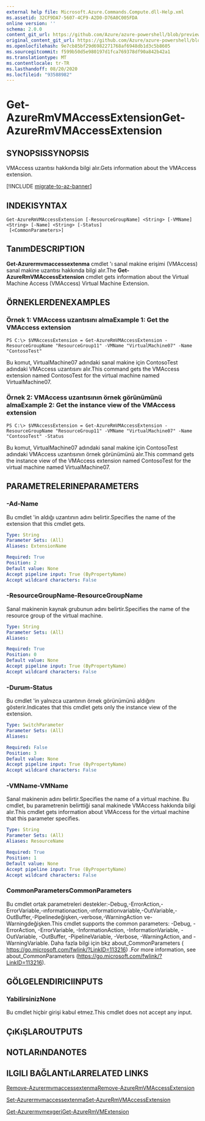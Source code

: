 ```yaml
---
external help file: Microsoft.Azure.Commands.Compute.dll-Help.xml
ms.assetid: 32CF9DA7-5607-4CF9-A2D0-D76A0C005FDA
online version: ''
schema: 2.0.0
content_git_url: https://github.com/Azure/azure-powershell/blob/preview/src/ResourceManager/Compute/Stack/Commands.Compute/help/Get-AzureRmVMAccessExtension.md
original_content_git_url: https://github.com/Azure/azure-powershell/blob/preview/src/ResourceManager/Compute/Stack/Commands.Compute/help/Get-AzureRmVMAccessExtension.md
ms.openlocfilehash: 9e7cb85bf29d6982271768af6948db1d3c5b8605
ms.sourcegitcommit: f599b50d5e980197d1fca769378df90a842b42a1
ms.translationtype: MT
ms.contentlocale: tr-TR
ms.lasthandoff: 08/20/2020
ms.locfileid: "93588982"
---
```

# <span data-ttu-id="43997-101">Get-AzureRmVMAccessExtension</span><span class="sxs-lookup"><span data-stu-id="43997-101">Get-AzureRmVMAccessExtension</span></span>

## <span data-ttu-id="43997-102">SYNOPSIS</span><span class="sxs-lookup"><span data-stu-id="43997-102">SYNOPSIS</span></span>
<span data-ttu-id="43997-103">VMAccess uzantısı hakkında bilgi alır.</span><span class="sxs-lookup"><span data-stu-id="43997-103">Gets information about the VMAccess extension.</span></span>

[!INCLUDE [migrate-to-az-banner](../../includes/migrate-to-az-banner.md)]

## <span data-ttu-id="43997-104">INDEKI</span><span class="sxs-lookup"><span data-stu-id="43997-104">SYNTAX</span></span>

```
Get-AzureRmVMAccessExtension [-ResourceGroupName] <String> [-VMName] <String> [-Name] <String> [-Status]
 [<CommonParameters>]
```

## <span data-ttu-id="43997-105">Tanım</span><span class="sxs-lookup"><span data-stu-id="43997-105">DESCRIPTION</span></span>
<span data-ttu-id="43997-106">**Get-Azurermvmaccessextenma** cmdlet 'ı sanal makine erişimi (VMAccess) sanal makine uzantısı hakkında bilgi alır.</span><span class="sxs-lookup"><span data-stu-id="43997-106">The **Get-AzureRmVMAccessExtension** cmdlet gets information about the Virtual Machine Access (VMAccess) Virtual Machine Extension.</span></span>

## <span data-ttu-id="43997-107">ÖRNEKLERDEN</span><span class="sxs-lookup"><span data-stu-id="43997-107">EXAMPLES</span></span>

### <span data-ttu-id="43997-108">Örnek 1: VMAccess uzantısını alma</span><span class="sxs-lookup"><span data-stu-id="43997-108">Example 1: Get the VMAccess extension</span></span>
```
PS C:\> $VMAccessExtension = Get-AzureRmVMAccessExtension -ResourceGroupName "ResourceGroup11" -VMName "VirtualMachine07" -Name "ContosoTest"
```

<span data-ttu-id="43997-109">Bu komut, VirtualMachine07 adındaki sanal makine için ContosoTest adındaki VMAccess uzantısını alır.</span><span class="sxs-lookup"><span data-stu-id="43997-109">This command gets the VMAccess extension named ContosoTest for the virtual machine named VirtualMachine07.</span></span>

### <span data-ttu-id="43997-110">Örnek 2: VMAccess uzantısının örnek görünümünü alma</span><span class="sxs-lookup"><span data-stu-id="43997-110">Example 2: Get the instance view of the VMAccess extension</span></span>
```
PS C:\> $VMAccessExtension = Get-AzureRmVMAccessExtension -ResourceGroupName "ResourceGroup11" -VMName "VirtualMachine07" -Name "ContosoTest" -Status
```

<span data-ttu-id="43997-111">Bu komut, VirtualMachine07 adındaki sanal makine için ContosoTest adındaki VMAccess uzantısının örnek görünümünü alır.</span><span class="sxs-lookup"><span data-stu-id="43997-111">This command gets the instance view of the VMAccess extension named ContosoTest for the virtual machine named VirtualMachine07.</span></span>

## <span data-ttu-id="43997-112">PARAMETRELERINE</span><span class="sxs-lookup"><span data-stu-id="43997-112">PARAMETERS</span></span>

### <span data-ttu-id="43997-113">-Ad</span><span class="sxs-lookup"><span data-stu-id="43997-113">-Name</span></span>
<span data-ttu-id="43997-114">Bu cmdlet 'in aldığı uzantının adını belirtir.</span><span class="sxs-lookup"><span data-stu-id="43997-114">Specifies the name of the extension that this cmdlet gets.</span></span>

```yaml
Type: String
Parameter Sets: (All)
Aliases: ExtensionName

Required: True
Position: 2
Default value: None
Accept pipeline input: True (ByPropertyName)
Accept wildcard characters: False
```

### <span data-ttu-id="43997-115">-ResourceGroupName</span><span class="sxs-lookup"><span data-stu-id="43997-115">-ResourceGroupName</span></span>
<span data-ttu-id="43997-116">Sanal makinenin kaynak grubunun adını belirtir.</span><span class="sxs-lookup"><span data-stu-id="43997-116">Specifies the name of the resource group of the virtual machine.</span></span>

```yaml
Type: String
Parameter Sets: (All)
Aliases: 

Required: True
Position: 0
Default value: None
Accept pipeline input: True (ByPropertyName)
Accept wildcard characters: False
```

### <span data-ttu-id="43997-117">-Durum</span><span class="sxs-lookup"><span data-stu-id="43997-117">-Status</span></span>
<span data-ttu-id="43997-118">Bu cmdlet 'in yalnızca uzantının örnek görünümünü aldığını gösterir.</span><span class="sxs-lookup"><span data-stu-id="43997-118">Indicates that this cmdlet gets only the instance view of the extension.</span></span>

```yaml
Type: SwitchParameter
Parameter Sets: (All)
Aliases: 

Required: False
Position: 3
Default value: None
Accept pipeline input: True (ByPropertyName)
Accept wildcard characters: False
```

### <span data-ttu-id="43997-119">-VMName</span><span class="sxs-lookup"><span data-stu-id="43997-119">-VMName</span></span>
<span data-ttu-id="43997-120">Sanal makinenin adını belirtir.</span><span class="sxs-lookup"><span data-stu-id="43997-120">Specifies the name of a virtual machine.</span></span>
<span data-ttu-id="43997-121">Bu cmdlet, bu parametrenin belirttiği sanal makinede VMAccess hakkında bilgi alır.</span><span class="sxs-lookup"><span data-stu-id="43997-121">This cmdlet gets information about VMAccess for the virtual machine that this parameter specifies.</span></span>

```yaml
Type: String
Parameter Sets: (All)
Aliases: ResourceName

Required: True
Position: 1
Default value: None
Accept pipeline input: True (ByPropertyName)
Accept wildcard characters: False
```

### <span data-ttu-id="43997-122">CommonParameters</span><span class="sxs-lookup"><span data-stu-id="43997-122">CommonParameters</span></span>
<span data-ttu-id="43997-123">Bu cmdlet ortak parametreleri destekler:-Debug,-ErrorAction,-ErrorVariable,-ınformationaction,-ınformationvariable,-OutVariable,-OutBuffer,-Pipelinedeğişken,-verbose,-WarningAction ve-Warningdeğişken.</span><span class="sxs-lookup"><span data-stu-id="43997-123">This cmdlet supports the common parameters: -Debug, -ErrorAction, -ErrorVariable, -InformationAction, -InformationVariable, -OutVariable, -OutBuffer, -PipelineVariable, -Verbose, -WarningAction, and -WarningVariable.</span></span> <span data-ttu-id="43997-124">Daha fazla bilgi için bkz about_CommonParameters ( https://go.microsoft.com/fwlink/?LinkID=113216) .</span><span class="sxs-lookup"><span data-stu-id="43997-124">For more information, see about_CommonParameters (https://go.microsoft.com/fwlink/?LinkID=113216).</span></span>

## <span data-ttu-id="43997-125">GÖLGELENDIRICI</span><span class="sxs-lookup"><span data-stu-id="43997-125">INPUTS</span></span>

### <span data-ttu-id="43997-126">Yabilirsiniz</span><span class="sxs-lookup"><span data-stu-id="43997-126">None</span></span>
<span data-ttu-id="43997-127">Bu cmdlet hiçbir girişi kabul etmez.</span><span class="sxs-lookup"><span data-stu-id="43997-127">This cmdlet does not accept any input.</span></span>

## <span data-ttu-id="43997-128">ÇıKıŞLAR</span><span class="sxs-lookup"><span data-stu-id="43997-128">OUTPUTS</span></span>

## <span data-ttu-id="43997-129">NOTLARıNDA</span><span class="sxs-lookup"><span data-stu-id="43997-129">NOTES</span></span>

## <span data-ttu-id="43997-130">ILGILI BAĞLANTıLAR</span><span class="sxs-lookup"><span data-stu-id="43997-130">RELATED LINKS</span></span>

[<span data-ttu-id="43997-131">Remove-Azurermvmaccessextenma</span><span class="sxs-lookup"><span data-stu-id="43997-131">Remove-AzureRmVMAccessExtension</span></span>](./Remove-AzureRmVMAccessExtension.md)

[<span data-ttu-id="43997-132">Set-Azurermvmaccessextenma</span><span class="sxs-lookup"><span data-stu-id="43997-132">Set-AzureRmVMAccessExtension</span></span>](./Set-AzureRmVMAccessExtension.md)

[<span data-ttu-id="43997-133">Get-Azurermvmexgeri</span><span class="sxs-lookup"><span data-stu-id="43997-133">Get-AzureRmVMExtension</span></span>](./Get-AzureRmVMExtension.md)


